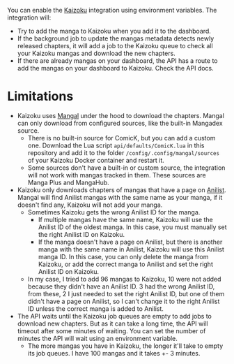 You can enable the [Kaizoku](https://github.com/oae/kaizoku) integration using environment variables. The integration will:

- Try to add the manga to Kaizoku when you add it to the dashboard.
- If the background job to update the mangas metadata detects newly released chapters, it will add a job to the Kaizoku queue to check all your Kaizoku mangas and download the new chapters.
- If there are already mangas on your dashboard, the API has a route to add the mangas on your dashboard to Kaizoku. Check the API docs.

# Limitations

- Kaizoku uses [Mangal](https://github.com/metafates/mangal) under the hood to download the chapters. Mangal can only download from configured sources, like the built-in Mangadex source.
  - There is no built-in source for ComicK, but you can add a custom one. Download the Lua script `api/defaults/ComicK.lua` in this repository and add it to the folder `/config/.config/mangal/sources` of your Kaizoku Docker container and restart it.
  - Some sources don't have a built-in or custom source, the integration will not work with mangas tracked in them. These sources are Manga Plus and MangaHub.
- Kaizoku only downloads chapters of mangas that have a page on [Anilist](https://anilist.co/search/manga). Mangal will find Anilist mangas with the same name as your manga, if it doesn't find any, Kaizoku will not add your manga.
  - Sometimes Kaizoku gets the wrong Anilist ID for the manga.
    - If multiple mangas have the same name, Kaizoku will use the Anilist ID of the oldest manga. In this case, you must manually set the right Anilist ID on Kaizoku.
    - If the manga doesn't have a page on Anilist, but there is another manga with the same name in Anilist, Kaizoku will use this Anilist manga ID. In this case, you can only delete the manga from Kaizoku, or add the correct manga to Anilist and set the right Anilist ID on Kaizoku.
  - In my case, I tried to add 96 mangas to Kaizoku, 10 were not added because they didn't have an Anilist ID. 3 had the wrong Anilist ID, from these, 2 I just needed to set the right Anilist ID, but one of them didn't have a page on Anilist, so I can't change it to the right Anilist ID unless the correct manga is added to Anilist.
- The API waits until the Kaizoku job queues are empty to add jobs to download new chapters. But as it can take a long time, the API will timeout after some minutes of waiting. You can set the number of minutes the API will wait using an environment variable.
  - The more mangas you have in Kaizoku, the longer it'll take to empty its job queues. I have 100 mangas and it takes +- 3 minutes.
